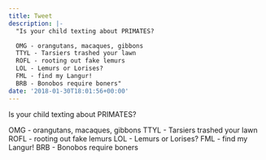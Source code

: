 ```yaml
---
title: Tweet
description: |-
  "Is your child texting about PRIMATES?

  OMG - orangutans, macaques, gibbons
  TTYL - Tarsiers trashed your lawn
  ROFL - rooting out fake lemurs
  LOL - Lemurs or Lorises?
  FML - find my Langur!
  BRB - Bonobos require boners"
date: '2018-01-30T18:01:56+00:00'
---
```

Is your child texting about PRIMATES?

OMG - orangutans, macaques, gibbons
TTYL - Tarsiers trashed your lawn
ROFL - rooting out fake lemurs
LOL - Lemurs or Lorises?
FML - find my Langur!
BRB - Bonobos require boners
